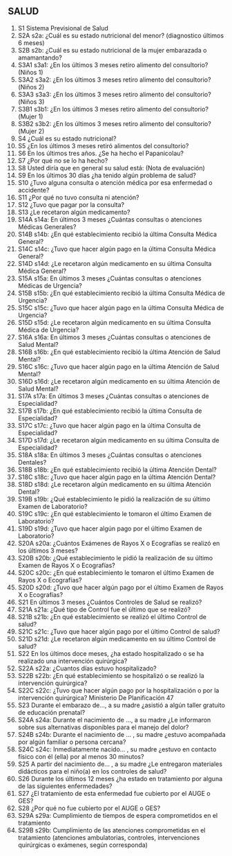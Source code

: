 ## SALUD
1. S1 Sistema Previsional de Salud
2. S2A s2a: ¿Cuál es su estado nutricional del menor? (diagnostico últimos 6 meses)
3. S2B s2b: ¿Cuál es su estado nutricional de la mujer embarazada o amamantando?
4. S3A1 s3a1: ¿En los últimos 3 meses retiro alimento del consultorio? (Niños 1)
5. S3A2 s3a2: ¿En los últimos 3 meses retiro alimento del consultorio?(Niños 2)
6. S3A3 s3a3: ¿En los últimos 3 meses retiro alimento del consultorio?(Niños 3)
7. S3B1 s3b1: ¿En los últimos 3 meses retiro alimento del consultorio?(Mujer 1)
8. S3B2 s3b2: ¿En los últimos 3 meses retiro alimento del consultorio?(Mujer 2)
9. S4 ¿Cuál es su estado nutricional?
0. S5 ¿En los últimos 3 meses retiró alimentos del consultorio?
11. S6 En los últimos tres años. ¿Se ha hecho el Papanicolau?
12. S7 ¿Por qué no se lo ha hecho?
13. S8 Usted diría que en general su salud está: (Nota de evaluación)
14. S9 En los últimos 30 días ¿ha tenido algún problema de salud?
15. S10 ¿Tuvo alguna consulta o atención médica por esa enfermedad o accidente?
16. S11 ¿Por qué no tuvo consulta ni atención?
17. S12 ¿Tuvo que pagar por la consulta?
18. S13 ¿Le recetaron algún medicamento?
19. S14A s14a: En últimos 3 meses ¿Cuántas consultas o atenciones Médicas Generales?
20. S14B s14b: ¿En qué establecimiento recibió la última Consulta Médica General?
21. S14C s14c: ¿Tuvo que hacer algún pago en la última Consulta Médica General?
22. S14D s14d: ¿Le recetaron algún medicamento en su última Consulta Médica General?
23. S15A s15a: En últimos 3 meses ¿Cuántas consultas o atenciones Médicas de Urgencia?
24. S15B s15b: ¿En qué establecimiento recibió la última Consulta Médica de Urgencia?
25. S15C s15c: ¿Tuvo que hacer algún pago en la última Consulta Médica de Urgencia?
26. S15D s15d: ¿Le recetaron algún medicamento en su última Consulta Médica de Urgencia?
27. S16A s16a: En últimos 3 meses ¿Cuántas consultas o atenciones de Salud Mental?
28. S16B s16b: ¿En qué establecimiento recibió la última Atención de Salud Mental?
29. S16C s16c: ¿Tuvo que hacer algún pago en la última Atención de Salud Mental?
30. S16D s16d: ¿Le recetaron algún medicamento en su última Atención de Salud Mental?
31. S17A s17a: En últimos 3 meses ¿Cuántas consultas o atenciones de Especialidad?
32. S17B s17b: ¿En qué establecimiento recibió la última Consulta de Especialidad?
33. S17C s17c: ¿Tuvo que hacer algún pago en la última Consulta de Especialidad?
34. S17D s17d: ¿Le recetaron algún medicamento en su última Consulta de Especialidad?
35. S18A s18a: En últimos 3 meses ¿Cuántas consultas o atenciones Dentales?
36. S18B s18b: ¿En qué establecimiento recibió la última Atención Dental?
37. S18C s18c: ¿Tuvo que hacer algún pago en la última Atención Dental?
38. S18D s18d: ¿Le recetaron algún medicamento en su última Atención Dental?
39. S19B s19b: ¿Qué establecimiento le pidió la realización de su último Examen de Laboratorio?
40. S19C s19c: ¿En qué establecimiento le tomaron el último Examen de Laboratorio?
41. S19D s19d: ¿Tuvo que hacer algún pago por el último Examen de Laboratorio?
42. S20A s20a: ¿Cuántos Exámenes de Rayos X o Ecografías se realizó en los últimos 3 meses?
43. S20B s20b: ¿Qué establecimiento le pidió la realización de su último Examen de Rayos X o Ecografías?
44. S20C s20c: ¿En qué establecimiento le tomaron el último Examen de Rayos X o Ecografías?
45. S20D s20d: ¿Tuvo que hacer algún pago por el último Examen de Rayos X o Ecografías?
46. S21 En últimos 3 meses ¿Cuántos Controles de Salud se realizó?
47. S21A s21a: ¿Qué tipo de Control fue el último que se realizó?
48. S21B s21b: ¿En qué establecimiento se realizó el último Control de salud?
49. S21C s21c: ¿Tuvo que hacer algún pago por el último Control de salud?
50. S21D s21d: ¿Le recetaron algún medicamento en su último Control de salud?
51. S22 En los últimos doce meses, ¿ha estado hospitalizado o se ha realizado una intervención quirúrgica?
52. S22A s22a: ¿Cuantos días estuvo hospitalizado?
53. S22B s22b: ¿En qué establecimiento se hospitalizó o se realizó la intervención quirúrgica?
54. S22C s22c: ¿Tuvo que hacer algún pago por la hospitalización o por la intervención quirúrgica? Ministerio De Planificación 47
55. S23 Durante el embarazo de..., a su madre ¿asistió a algún taller gratuito de educación prenatal?
56. S24A s24a: Durante el nacimiento de ..., a su madre ¿Le informaron sobre sus alternativas disponibles para el manejo del dolor?
57. S24B s24b: Durante el nacimiento de ... , su madre ¿estuvo acompañada por algún familiar o persona cercana?
58. S24C s24c: Inmediatamente nacido... , su madre ¿estuvo en contacto físico con él (ella) por al menos 30 minutos?
59. S25 A partir del nacimiento de... , a su madre ¿Le entregaron materiales didácticos para el niño(a) en los controles de salud?
60. S26 Durante los últimos 12 meses ¿ha estado en tratamiento por alguna de las siguientes enfermedades?
61. S27 ¿El tratamiento de esta enfermedad fue cubierto por el AUGE o GES?
62. S28 ¿Por qué no fue cubierto por el AUGE o GES?
63. S29A s29a: Cumplimiento de tiempos de espera comprometidos en el tratamiento
64. S29B s29b: Cumplimiento de las atenciones comprometidas en el tratamiento (atenciones ambulatorias, controles, intervenciones quirúrgicas o exámenes, según corresponda)
